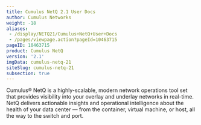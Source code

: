 ```yaml
---
title: Cumulus NetQ 2.1 User Docs
author: Cumulus Networks
weight: -18
aliases:
 - /display/NETQ21/Cumulus+NetQ+User+Docs
 - /pages/viewpage.action?pageId=10463715
pageID: 10463715
product: Cumulus NetQ
version: '2.1'
imgData: cumulus-netq-21
siteSlug: cumulus-netq-21
subsection: true
---
```

Cumulus® NetQ is a highly-scalable, modern network operations tool set that provides visibility into your overlay and underlay networks in real-time. NetQ delivers actionable insights and operational intelligence about the health of your data center — from the container, virtual machine, or host, all the way to the switch and port.
